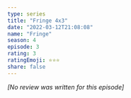```yaml
---
type: series
title: "Fringe 4x3"
date: "2022-03-12T21:08:08"
name: "Fringe"
season: 4
episode: 3
rating: 3
ratingEmoji: ⭐️⭐️⭐️
share: false
---
```


_[No review was written for this episode]_
